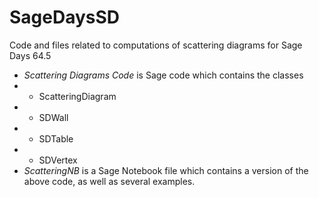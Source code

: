# SageDaysSD
Code and files related to computations of scattering diagrams for Sage Days 64.5

 - *Scattering Diagrams Code* is Sage code which contains the classes
 - - ScatteringDiagram
 - - SDWall
 - - SDTable
 - - SDVertex
 - *ScatteringNB* is a Sage Notebook file which contains a version of the above code, as well as several examples.



